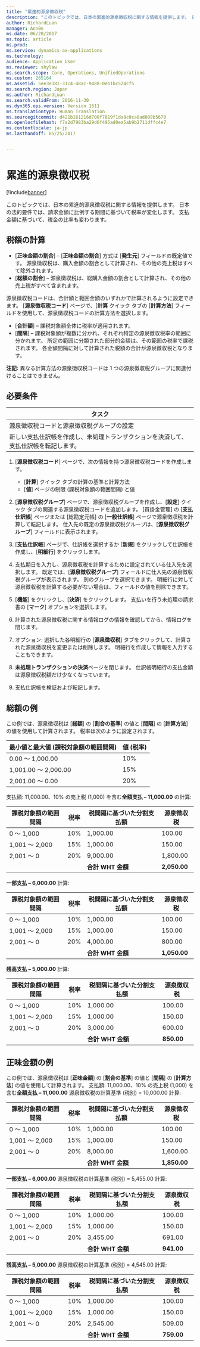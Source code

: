 ```yaml
---
title: "累進的源泉徴収税"
description: "このトピックでは、日本の累進的源泉徴収税に関する情報を提供します。 日本の法的要件では、請求金額に比例する期間に基づいて税率が変化します。 支払金額に基づいて、税金の比率も変わります。"
author: RichardLuan
manager: AnnBe
ms.date: 06/20/2017
ms.topic: article
ms.prod: 
ms.service: dynamics-ax-applications
ms.technology: 
audience: Application User
ms.reviewer: shylaw
ms.search.scope: Core, Operations, UnifiedOperations
ms.custom: 265164
ms.assetid: 5ee3e381-31c4-48ac-9488-0eb1bc524cf5
ms.search.region: Japan
ms.author: RichardLuan
ms.search.validFrom: 2016-11-30
ms.dyn365.ops.version: Version 1611
ms.translationtype: Human Translation
ms.sourcegitcommit: d421b161216d700f7819f1da8c0ca8ad089b5670
ms.openlocfilehash: f7a2d7983ba29d6f495ad0ea5ab9b2711dffc4e7
ms.contentlocale: ja-jp
ms.lasthandoff: 05/25/2017


---
```


# <a name="progressive-withholding-tax"></a>累進的源泉徴収税

[!include[banner](../includes/banner.md)]


このトピックでは、日本の累進的源泉徴収税に関する情報を提供します。 日本の法的要件では、請求金額に比例する期間に基づいて税率が変化します。 支払金額に基づいて、税金の比率も変わります。

<a name="tax-calculation"></a>税額の計算
---------------

-   [**正味金額の割合**] – [**正味金額の割合**] 方式は [**発生元**] フィールドの既定値です。 源泉徴収税は、購入金額の割合として計算され、その他の売上税はすべて除外されます。
-   [**総額の割合**] – 源泉徴収税は、総購入金額の割合として計算され、その他の売上税がすべて含まれます。

源泉徴収税コードは、合計額と範囲金額のいずれかで計算されるように設定できます。 [**源泉徴収税コード**] ページで、[**計算** クイック タブの [**計算方法**] フィールドを使用して、源泉徴収税コードの計算方法を選択します。

-   [**合計額**] – 課税対象額全体に税率が適用されます。
-   [**間隔**] – 課税対象額が複数に分かれ、それぞれ特定の源泉徴収税率の範囲に分かれます。 所定の範囲に分類された部分的金額は、その範囲の税率で課税されます。 各金額間隔に対して計算された税額の合計が源泉徴収税となります。

**注記:** 異なる計算方法の源泉徴収税コードは 1 つの源泉徴収税グループに関連付けることはできません。

## <a name="prerequisites"></a>必要条件
| タスク                                                                                  | 
|---------------------------------------------------------------------------------------|
| 源泉徴収税コードと源泉徴収税グループの設定                              |  
| 新しい支払仕訳帳を作成し、未処理トランザクションを決済して、支払仕訳帳を転記します。 |   

1.  [**源泉徴収税コード**] ページで、次の情報を持つ源泉徴収税コードを作成します。
    -   [**計算**] クイック タブの計算の基準と計算方法
    -   [**値**] ページの制限 (課税対象額の範囲間隔) と値

2.  [**源泉徴収税グループ**] ページで、源泉徴収税グループを作成し、[**設定**] クイック タブの関連する源泉徴収税コードを追加します。 [買掛金管理] の [**支払仕訳帳**] ページまたは [総勘定元帳] の [**一般仕訳帳**] ページで源泉徴収税を計算して転記します。 仕入先の既定の源泉徴収税グループは、[**源泉徴収税グループ**] フィールドに表示されます。
3.  [**支払仕訳帳**] ページで、仕訳帳を選択するか [**新規**] をクリックして仕訳帳を作成し、[**明細行**] をクリックします。
4.  支払期日を入力し、源泉徴収税を計算するために設定されている仕入先を選択します。 既定では、[**源泉徴収税グループ**] フィールドに仕入先の源泉徴収税グループが表示されます。 別のグループを選択できます。 明細行に対して源泉徴収税を計算する必要がない場合は、フィールドの値を削除できます。
5.  [**機能**] をクリックし、[**決済**] をクリックします。 支払いを行う未処理の請求書の [**マーク**] オプションを選択します。
6.  計算された源泉徴収税に関する情報ログの情報を確認してから、情報ログを閉じます。
7.  オプション: 選択した各明細行の [**源泉徴収税**] タブをクリックして、計算された源泉徴収税を変更または削除します。 明細行を作成して情報を入力することもできます。
8.  **未処理トランザクションの決済**ページを閉じます。 仕訳帳明細行の支払金額は源泉徴収税額だけ少なくなっています。
9.  支払仕訳帳を検証および転記します。

## <a name="example-of-gross-amount"></a>総額の例
この例では、源泉徴収税は [**総額**] の [**割合の基準**] の値と [**間隔**] の [**計算方法**] の値を使用して計算されます。 税率は次のように設定されます。

| 最小値と最大値 (課税対象額の範囲間隔) | 値 (税率) |
|-----------------------------------------------------|------------------|
| 0.00 ～ 1,000.00                                    | 10%       |
| 1,001.00 ～ 2,000.00                                | 15%       |
| 2,001.00 ～ 0.00                                    | 20%       |

支払額: 11,000.00、10% の売上税 (1,000) を含む**全額支払 – 11,000.00** の計算:

| 課税対象額の範囲間隔 | 税率   | 税間隔に基づいた分割支払額 | 源泉徴収税 |
|-------------------------|------------|-------------------------------------------------|-----------------|
| 0 ～ 1,000                 | 10% | 1,000.00                                        | 100.00          |
| 1,001 ～ 2,000             | 15% | 1,000.00                                        | 150.00          |
| 2,001 ～ 0                 | 20% | 9,000.00                                        | 1,800.00        |
|                         |            | **合計 WHT 金額**                            | **2,050.00**    |

**一部支払 – 6,000.00** 計算:

| 課税対象額の範囲間隔 | 税率   | 税間隔に基づいた分割支払額 | 源泉徴収税 |
|-------------------------|------------|-------------------------------------------------|-----------------|
| 0 ～ 1,000                 | 10% | 1,000.00                                        | 100.00          |
| 1,001 ～ 2,000             | 15% | 1,000.00                                        | 150.00          |
| 2,001 ～ 0                 | 20% | 4,000.00                                        | 800.00          |
|                         |            | **合計 WHT 金額**                            | **1,050.00**    |

**残高支払 – 5,000.00** 計算:

| 課税対象額の範囲間隔 | 税率   | 税間隔に基づいた分割支払額 | 源泉徴収税 |
|-------------------------|------------|-------------------------------------------------|-----------------|
| 0 ～ 1,000                 | 10% | 1,000.00                                        | 100.00          |
| 1,001 ～ 2,000             | 15% | 1,000.00                                        | 150.00          |
| 2,001 ～ 0                 | 20% | 3,000.00                                        | 600.00          |
|                         |            | **合計 WHT 金額**                            | **850.00**      |

## <a name="example-of-net-amount"></a>正味金額の例
この例では、源泉徴収税は [**正味金額**] の [**割合の基準**] の値と [**間隔**] の [**計算方法**] の値を使用して計算されます。 支払額: 11,000.00、10% の売上税 (1,000) を含む**全額支払 – 11,000.00** 源泉徴収税の計算基準 (税別) = 10,000.00 計算:

| 課税対象額の範囲間隔 | 税率   | 税間隔に基づいた分割支払額 | 源泉徴収税 |
|-------------------------|------------|------------------------------------------------|-----------------|
| 0 ～ 1,000                 | 10% | 1,000.00                                       | 100.00          |
| 1,001 ～ 2,000             | 15% | 1,000.00                                       | 150.00          |
| 2,001 ～ 0                 | 20% | 8,000.00                                       | 1,600.00        |
|                         |            | **合計 WHT 金額**                           | **1,850.00**    |

**一部支払 – 6,000.00** 源泉徴収税の計算基準 (税別) = 5,455.00 計算:

| 課税対象額の範囲間隔 | 税率   | 税間隔に基づいた分割支払額 | 源泉徴収税 |
|-------------------------|------------|-------------------------------------------------|-----------------|
| 0 ～ 1,000                 | 10% | 1,000.00                                        | 100.00          |
| 1,001 ～ 2,000             | 15% | 1,000.00                                        | 150.00          |
| 2,001 ～ 0                 | 20% | 3,455.00                                        | 691.00          |
|                         |            | **合計 WHT 金額**                            | **941.00**      |

**残高支払 – 5,000.00** 源泉徴収税の計算基準 (税別) = 4,545.00 計算:

| 課税対象額の範囲間隔 | 税率   | 税間隔に基づいた分割支払額 | 源泉徴収税 |
|-------------------------|------------|-------------------------------------------------|-----------------|
| 0 ～ 1,000                 | 10% | 1,000.00                                        | 100.00          |
| 1,001 ～ 2,000             | 15% | 1,000.00                                        | 150.00          |
| 2,001 ～ 0                 | 20% | 2,545.00                                        | 509.00          |
|                         |            | **合計 WHT 金額**                            | **759.00**      |






